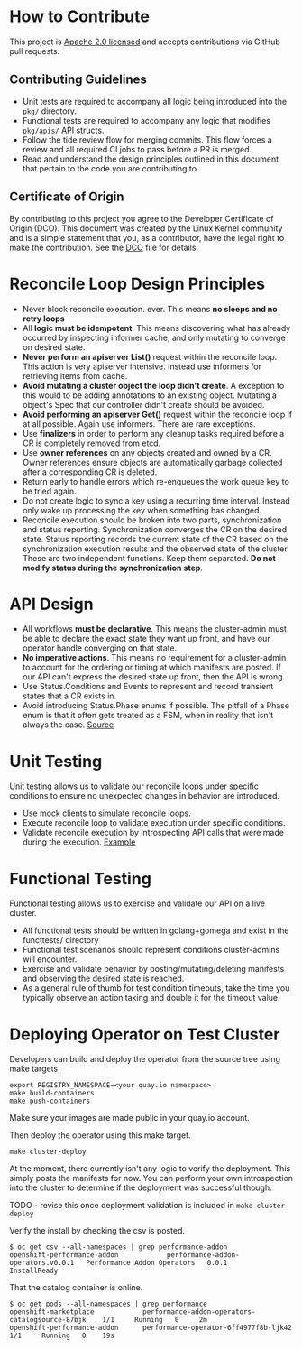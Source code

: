# How to Contribute

This project is [Apache 2.0 licensed](LICENSE) and accepts contributions via
GitHub pull requests.

## Contributing Guidelines

* Unit tests are required to accompany all logic being introduced into the `pkg/` directory.
* Functional tests are required to accompany any logic that modifies `pkg/apis/` API structs.
* Follow the tide review flow for merging commits. This flow forces a review and all required CI jobs to pass before a PR is merged.
* Read and understand the design principles outlined in this document that pertain to the code you are contributing to.

## Certificate of Origin

By contributing to this project you agree to the Developer Certificate of
Origin (DCO). This document was created by the Linux Kernel community and is a
simple statement that you, as a contributor, have the legal right to make the
contribution. See the [DCO](DCO) file for details.

# Reconcile Loop Design Principles

* Never block reconcile execution. ever. This means __no sleeps and no retry loops__
* All __logic must be idempotent__. This means discovering what has already occurred by inspecting informer cache, and only mutating to converge on desired state.
* __Never perform an apiserver List()__ request within the reconcile loop. This action is very apiserver intensive. Instead use informers for retrieving items from cache.
* __Avoid mutating a cluster object the loop didn't create__. A exception to this would to be adding annotations to an existing object. Mutating a object's Spec that our controller didn't create should be avoided.
* __Avoid performing an apiserver Get()__ request within the reconcile loop if at all possible. Again use informers. There are rare exceptions.
* Use __finalizers__ in order to perform any cleanup tasks required before a CR is completely removed from etcd.
* Use __owner references__ on any objects created and owned by a CR. Owner references ensure objects are automatically garbage collected after a corresponding CR is deleted.
* Return early to handle errors which re-enqueues the work queue key to be tried again.
* Do not create logic to sync a key using a recurring time interval. Instead only wake up processing the key when something has changed.
* Reconcile execution should be broken into two parts, synchronization and status reporting. Synchronization converges the CR on the desired state. Status reporting records the current state of the CR based on the synchronization execution results and the observed state of the cluster. These are two independent functions. Keep them separated. __Do not modify status during the synchronization step__.

# API Design

* All workflows __must be declarative__. This means the cluster-admin must be able to declare the exact state they want up front, and have our operator handle converging on that state.
* __No imperative actions__. This means no requirement for a cluster-admin to account for the ordering or timing at which manifests are posted. If our API can't express the desired state up front, then the API is wrong.
* Use Status.Conditions and Events to represent and record transient states that a CR exists in.
* Avoid introducing Status.Phase enums if possible. The pitfall of a Phase enum is that it often gets treated as a FSM, when in reality that isn't always the case. [Source](https://github.com/kubernetes/kubernetes/issues/7856)

# Unit Testing

Unit testing allows us to validate our reconcile loops under specific conditions to ensure no unexpected changes in behavior are introduced.

* Use mock clients to simulate reconcile loops.
* Execute reconcile loop to validate execution under specific conditions.
* Validate reconcile execution by introspecting API calls that were made during the execution. [Example](https://github.com/operator-framework/operator-sdk-samples/blob/master/go/memcached-operator/pkg/controller/memcached/memcached_controller_test.go)

# Functional Testing

Functional testing allows us to exercise and validate our API on a live cluster.

* All functional tests should be written in golang+gomega and exist in the functtests/ directory
* Functional test scenarios should represent conditions cluster-admins will encounter.
* Exercise and validate behavior by posting/mutating/deleting manifests and observing the desired state is reached.
* As a general rule of thumb for test condition timeouts, take the time you typically observe an action taking and double it for the timeout value.

# Deploying Operator on Test Cluster

Developers can build and deploy the operator from the source tree using make targets.

```
export REGISTRY_NAMESPACE=<your quay.io namespace>
make build-containers
make push-containers
```

Make sure your images are made public in your quay.io account.

Then deploy the operator using this make target.

```
make cluster-deploy
```

At the moment, there currently isn't any logic to verify the deployment. This simply posts the manifests for now. You can perform your own introspection into the cluster to determine if the deployment was successful though.

TODO - revise this once deployment validation is included in `make cluster-deploy`

Verify the install by checking the csv is posted.

```
$ oc get csv --all-namespaces | grep performance-addon
openshift-performance-addon            performance-addon-operators.v0.0.1   Performance Addon Operators   0.0.1                InstallReady
```

That the catalog container is online.

```
$ oc get pods --all-namespaces | grep performance
openshift-marketplace            performance-addon-operators-catalogsource-87bjk    1/1     Running   0     2m
openshift-performance-addon      performance-operator-6ff4977f8b-ljk42              1/1     Running   0    19s
```

